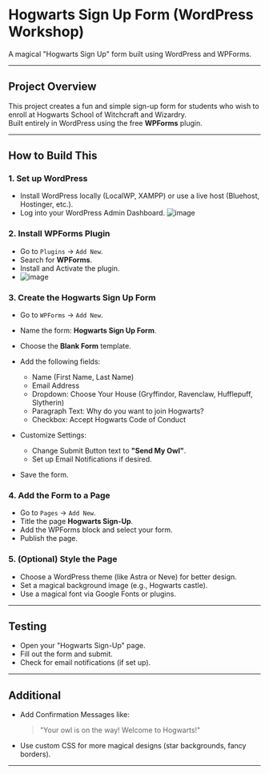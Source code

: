 
# Hogwarts Sign Up Form (WordPress Workshop)

A magical "Hogwarts Sign Up" form built using WordPress and WPForms.

---

## Project Overview

This project creates a fun and simple sign-up form for students who wish to enroll at Hogwarts School of Witchcraft and Wizardry.  
Built entirely in WordPress using the free **WPForms** plugin.

---

## How to Build This

### 1. Set up WordPress

- Install WordPress locally (LocalWP, XAMPP) or use a live host (Bluehost, Hostinger, etc.).
- Log into your WordPress Admin Dashboard.
![image](https://github.com/user-attachments/assets/c13fd235-b719-4bec-98c5-66357f60c3db)

### 2. Install WPForms Plugin

- Go to `Plugins` → `Add New`.
- Search for **WPForms**.
- Install and Activate the plugin.
- ![image](https://github.com/user-attachments/assets/c9a049c7-0d5c-421a-a035-666cb58cd358)


### 3. Create the Hogwarts Sign Up Form

- Go to `WPForms` → `Add New`.
- Name the form: **Hogwarts Sign Up Form**.
- Choose the **Blank Form** template.
- Add the following fields:
  - Name (First Name, Last Name)
  - Email Address
  - Dropdown: Choose Your House (Gryffindor, Ravenclaw, Hufflepuff, Slytherin)
  - Paragraph Text: Why do you want to join Hogwarts?
  - Checkbox: Accept Hogwarts Code of Conduct

- Customize Settings:
  - Change Submit Button text to **"Send My Owl"**.
  - Set up Email Notifications if desired.

- Save the form.

### 4. Add the Form to a Page

- Go to `Pages` → `Add New`.
- Title the page **Hogwarts Sign-Up**.
- Add the WPForms block and select your form.
- Publish the page.

### 5. (Optional) Style the Page

- Choose a WordPress theme (like Astra or Neve) for better design.
- Set a magical background image (e.g., Hogwarts castle).
- Use a magical font via Google Fonts or plugins.

---

## Testing

- Open your "Hogwarts Sign-Up" page.
- Fill out the form and submit.
- Check for email notifications (if set up).

---

## Additional

- Add Confirmation Messages like:  
  > "Your owl is on the way! Welcome to Hogwarts!"

- Use custom CSS for more magical designs (star backgrounds, fancy borders).

---




